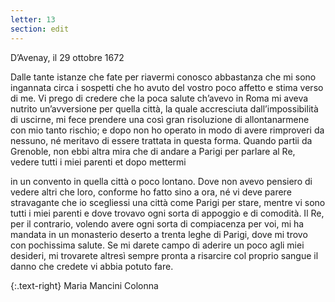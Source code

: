 ```yaml
---
letter: 13
section: edit
---
```


D’Avenay, il 29 ottobre 1672

Dalle tante istanze che fate per riavermi conosco abbastanza che mi sono ingannata circa i sospetti che ho avuto del vostro poco affetto e stima verso di me. Vi prego di credere che la poca salute ch’avevo in Roma mi aveva nutrito un’avversione per quella città, la quale accresciuta dall’impossibilità di uscirne, mi fece prendere una così gran risoluzione di allontanarmene con mio tanto rischio; e dopo non ho operato in modo di avere rimproveri da nessuno, né meritavo di essere trattata in questa forma. Quando partii da Grenoble, non ebbi altra mira che di andare a Parigi per parlare al Re, vedere tutti i miei parenti et dopo mettermi

in un convento in quella città o poco lontano. Dove non avevo pensiero di vedere altri che loro, conforme ho fatto sino a ora, né vi deve parere stravagante che io scegliessi una città come Parigi per stare, mentre vi sono tutti i miei parenti e dove trovavo ogni sorta di appoggio e di comodità. Il Re, per il contrario, volendo avere ogni sorta di compiacenza per voi, mi ha mandata in un monasterio deserto a trenta leghe di Parigi, dove mi trovo con pochissima salute. Se mi darete campo di aderire un poco agli miei desideri, mi trovarete altresì sempre pronta a risarcire col proprio sangue il danno che credete vi abbia potuto fare.

{:.text-right}
Maria Mancini Colonna